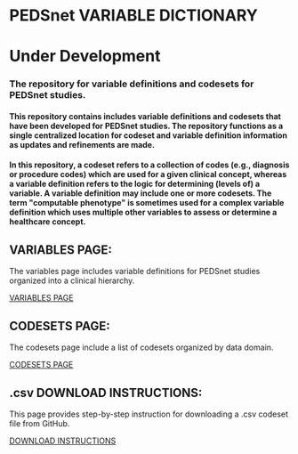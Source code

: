 # PEDSnet VARIABLE DICTIONARY
# Under Development

### The repository for variable definitions and codesets for PEDSnet studies.

#### This repository contains includes variable definitions and codesets that have been developed for PEDSnet studies. The repository functions as a single centralized location for codeset and variable definition information as updates and refinements are made.
#### In this repository, a codeset refers to a collection of codes (e.g., diagnosis or procedure codes) which are used for a given clinical concept, whereas a variable definition refers to the logic for determining (levels of) a variable. A variable definition may include one or more codesets. The term "computable phenotype" is sometimes used for a complex variable definition which uses multiple other variables to assess or determine a healthcare concept.


## VARIABLES PAGE:
The variables page includes variable definitions for PEDSnet studies organized into a clinical hierarchy.

[VARIABLES PAGE](./pages/hierarchy.md)

## CODESETS PAGE:
The codesets page include a list of codesets organized by data domain. 

[CODESETS PAGE](./pages/codesets.md)

## .csv DOWNLOAD INSTRUCTIONS:
This page provides step-by-step instruction for downloading a .csv codeset file from GitHub.

[DOWNLOAD INSTRUCTIONS](./pages/download_csv.md)


